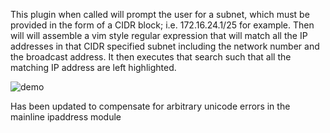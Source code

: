 
This plugin when called will prompt the user for a subnet, which must be
provided in the form of a CIDR block; i.e. 172.16.24.1/25 for example.  Then
will will assemble a vim style regular expression that will match all the IP
addresses in that CIDR specified subnet including the network number and the
broadcast address.  It then executes that search such that all the matching IP
address are left highlighted.

![demo](https://github.com/johnbiederstedt/subnetsearch/search.gif)

Has been updated to compensate for arbitrary unicode errors in the mainline ipaddress module

